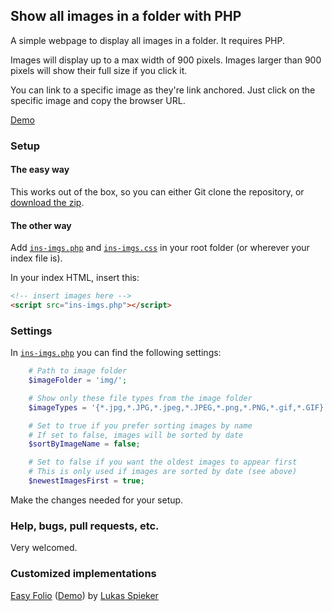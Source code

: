 Show all images in a folder with PHP
------------------------------------

A simple webpage to display all images in a folder. It requires PHP.

Images will display up to a max width of 900 pixels. Images larger than 900 pixels will show their full size if you click it.

You can link to a specific image as they're link anchored. Just click on the specific image and copy the browser URL.

[Demo](http://ngu.in/show-all-images-in-a-folder-with-php/)

### Setup
#### The easy way
This works out of the box, so you can either Git clone the repository, or [download the zip](https://github.com/lthr/show-all-images-in-a-folder-with-php/archive/master.zip).

#### The other way
Add [`ins-imgs.php`](https://github.com/lthr/show-all-images-in-a-folder-with-php/blob/master/ins-imgs.php) and [`ins-imgs.css`](https://github.com/lthr/show-all-images-in-a-folder-with-php/blob/master/ins-imgs.css) in your root folder (or wherever your index file is).

In your index HTML, insert this:

```html
<!-- insert images here -->
<script src="ins-imgs.php"></script>
```

### Settings
In [`ins-imgs.php`](https://github.com/lthr/show-all-images-in-a-folder-with-php/blob/master/ins-imgs.php#L5-L17) you can find the following settings:

```php
    # Path to image folder
    $imageFolder = 'img/';

    # Show only these file types from the image folder
    $imageTypes = '{*.jpg,*.JPG,*.jpeg,*.JPEG,*.png,*.PNG,*.gif,*.GIF}';

    # Set to true if you prefer sorting images by name
    # If set to false, images will be sorted by date
    $sortByImageName = false;

    # Set to false if you want the oldest images to appear first
    # This is only used if images are sorted by date (see above)
    $newestImagesFirst = true;
```

Make the changes needed for your setup.

### Help, bugs, pull requests, etc.
Very welcomed.

### Customized implementations
[Easy Folio](https://github.com/mikelothar/easy-folio) ([Demo](http://www.lukasspieker.com/hebrides/)) by [Lukas Spieker](https://twitter.com/lukasspieker)
